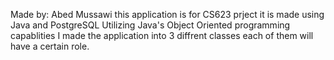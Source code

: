 Made by: Abed Mussawi
this application is for CS623 prject 
it is made using Java and PostgreSQL
Utilizing Java's Object Oriented programming capablities I made the application into 3 diffrent classes each of them will have a certain role.
